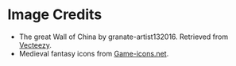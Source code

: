 # Image Credits
- The great Wall of China by granate-artist132016. Retrieved from [Vecteezy](https://www.vecteezy.com/vector-art/3126235-the-great-wall-of-china-vector-illustration). 
- Medieval fantasy icons from [Game-icons.net](https://game-icons.net/tags/medieval-fantasy.html). 
